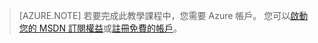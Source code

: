 > [AZURE.NOTE]
> 若要完成此教學課程中，您需要 Azure 帳戶。 您可以[啟動您的 MSDN 訂閱權益](https://azure.microsoft.com/pricing/member-offers/msdn-benefits-details/?WT.mc_id=A85619ABF)或[註冊免費的帳戶](https://azure.microsoft.com/pricing/free-trial/?WT.mc_id=A85619ABF)。

